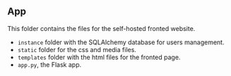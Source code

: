 ## App
This folder contains the files for the self-hosted fronted website.
- ``instance`` folder with the SQLAlchemy database for users management.
- ``static`` folder for the css and media files.
- ``templates`` folder with the html files for the fronted page.
- ``app.py``, the Flask app.
